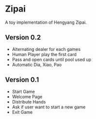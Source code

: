 # Zipai
A toy implementation of Hengyang Zipai.

## Version 0.2

- Alternating dealer for each games
- Human Player play the first card
- Pass and open cards until pool used up
- Automatic Dia, Xiao, Pao


## Version 0.1

- Start Game
- Welcome Page
- Distribute Hands
- Ask if user want to start a new game
- Exit Game